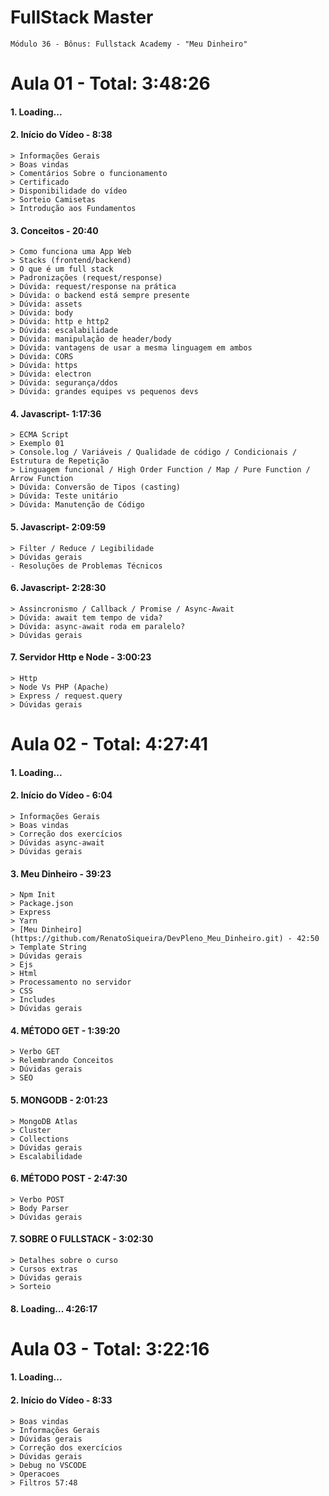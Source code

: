 # FullStack Master

```
Módulo 36 - Bônus: Fullstack Academy - "Meu Dinheiro"
```

# **Aula 01** - Total: 3:48:26

#### 1. Loading...
#### 2. Início do Vídeo - 8:38

``` 
> Informações Gerais
> Boas vindas
> Comentários Sobre o funcionamento
> Certificado
> Disponibilidade do vídeo
> Sorteio Camisetas
> Introdução aos Fundamentos
```

#### 3. Conceitos - 20:40
```
> Como funciona uma App Web
> Stacks (frontend/backend)
> O que é um full stack
> Padronizações (request/response)
> Dúvida: request/response na prática
> Dúvida: o backend está sempre presente
> Dúvida: assets
> Dúvida: body
> Dúvida: http e http2
> Dúvida: escalabilidade
> Dúvida: manipulação de header/body
> Dúvida: vantagens de usar a mesma linguagem em ambos
> Dúvida: CORS
> Dúvida: https
> Dúvida: electron
> Dúvida: segurança/ddos
> Dúvida: grandes equipes vs pequenos devs
```

#### 4. Javascript- 1:17:36
```
> ECMA Script
> Exemplo 01
> Console.log / Variáveis / Qualidade de código / Condicionais / Estrutura de Repetição
> Linguagem funcional / High Order Function / Map / Pure Function / Arrow Function
> Dúvida: Conversão de Tipos (casting)
> Dúvida: Teste unitário
> Dúvida: Manutenção de Código
```

#### 5. Javascript- 2:09:59
```
> Filter / Reduce / Legibilidade 
> Dúvidas gerais
- Resoluções de Problemas Técnicos
```

#### 6. Javascript- 2:28:30
```
> Assincronismo / Callback / Promise / Async-Await
> Dúvida: await tem tempo de vida?
> Dúvida: async-await roda em paralelo?
> Dúvidas gerais
```

#### 7. Servidor Http e Node - 3:00:23
```
> Http
> Node Vs PHP (Apache)
> Express / request.query
> Dúvidas gerais
```


# **Aula 02** - Total: 4:27:41

#### 1. Loading...
#### 2. Início do Vídeo - 6:04

``` 
> Informações Gerais
> Boas vindas
> Correção dos exercícios
> Dúvidas async-await
> Dúvidas gerais
```

#### 3. Meu Dinheiro - 39:23

``` 
> Npm Init
> Package.json
> Express
> Yarn
> [Meu Dinheiro](https://github.com/RenatoSiqueira/DevPleno_Meu_Dinheiro.git) - 42:50
> Template String
> Dúvidas gerais
> Ejs
> Html
> Processamento no servidor
> CSS
> Includes
> Dúvidas gerais
```

#### 4. MÉTODO GET - 1:39:20

``` 
> Verbo GET
> Relembrando Conceitos
> Dúvidas gerais
> SEO
```

#### 5. MONGODB - 2:01:23

``` 
> MongoDB Atlas
> Cluster
> Collections
> Dúvidas gerais
> Escalabilidade
```

#### 6. MÉTODO POST - 2:47:30

``` 
> Verbo POST
> Body Parser
> Dúvidas gerais
```

#### 7. SOBRE O FULLSTACK - 3:02:30

``` 
> Detalhes sobre o curso
> Cursos extras
> Dúvidas gerais
> Sorteio
```

#### 8. Loading... 4:26:17


# **Aula 03** - Total: 3:22:16

#### 1. Loading...
#### 2. Início do Vídeo - 8:33

``` 
> Boas vindas
> Informações Gerais
> Dúvidas gerais
> Correção dos exercícios
> Dúvidas gerais
> Debug no VSCODE
> Operacoes
> Filtros 57:48
```
